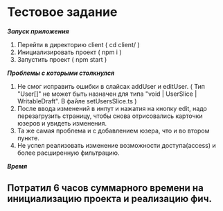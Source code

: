 # Тестовое задание

**_Запуск приложения_**

1. Перейти в директорию client ( cd client/ )
2. Инициализировать проект ( npm i )
3. Запустить проект ( npm start )

**_Проблемы с которыми столкнулся_**

1. Не смог исправить ошибки в слайсах addUser и editUser. ( Тип "User[]" не может быть назначен для типа "void | UserSlice | WritableDraft<UserSlice>". В файле setUsersSlice.ts )
2. После ввода изменений в инпут и нажатия на кнопку edit, надо перезагрузить страницу, чтобы снова отрисовались карточки юзеров и увидеть изменения.
3. Та же самая проблема и с добавлением юзера, что и во втором пункте.
4. Не успел реализовать изменение возможности доступа(access) и более расширенную фильтрацию.

**_Время_**

## Потратил 6 часов суммарного времени на инициализацию проекта и реализацию фич.